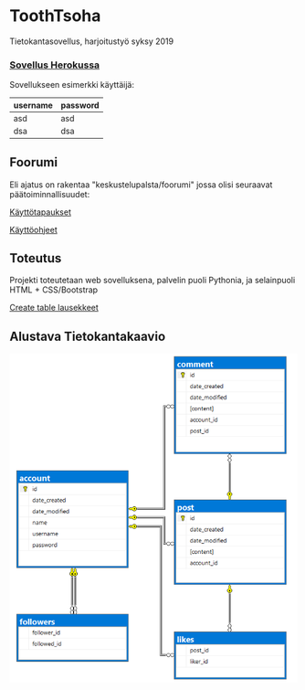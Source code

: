 # ToothTsoha
Tietokantasovellus, harjoitustyö syksy 2019

### [Sovellus Herokussa](https://tsohafoorumi.herokuapp.com/)

Sovellukseen esimerkki käyttäijä:

| username | password |
|----------|----------|
| asd      | asd      |  
| dsa      | dsa      | 

## Foorumi

Eli ajatus on rakentaa "keskustelupalsta/foorumi" jossa olisi seuraavat päätoiminnallisuudet:

[Käyttötapaukset](documentation/UserStories.md)

[Käyttöohjeet](documentation/Instructions.md)

## Toteutus

Projekti toteutetaan web sovelluksena, palvelin puoli Pythonia, ja selainpuoli HTML + CSS/Bootstrap

[Create table lausekkeet](documentation/Createtables.md)

## Alustava Tietokantakaavio

![alt text](documentation/images/Tables.PNG)
